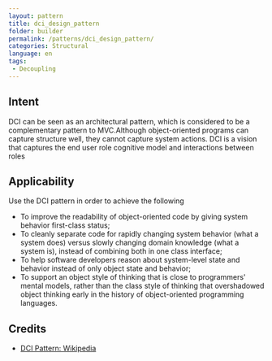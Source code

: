 ```yaml
---
layout: pattern
title: dci_design_pattern
folder: builder
permalink: /patterns/dci_design_pattern/
categories: Structural
language: en
tags:
 - Decoupling
---
```


## Intent

DCI can be seen as an architectural pattern, which is considered to be a complementary pattern to MVC.Although object-oriented programs can capture structure well, they cannot capture system actions. DCI is a vision that captures the end user role cognitive model and interactions between roles

## Applicability
Use the DCI pattern in order to achieve the following

* To improve the readability of object-oriented code by giving system behavior first-class status;
* To cleanly separate code for rapidly changing system behavior (what a system does) versus slowly changing domain knowledge (what a system is), instead of combining both in one class interface;
* To help software developers reason about system-level state and behavior instead of only object state and behavior;
* To support an object style of thinking that is close to programmers' mental models, rather than the class style of thinking that overshadowed object thinking early in the history of object-oriented programming languages.


## Credits

* [DCI Pattern: Wikipedia ](https://en.wikipedia.org/wiki/Data,_context_and_interaction)
